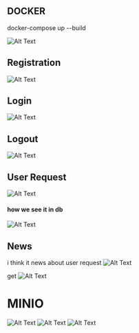 ## DOCKER
docker-compose up --build   

![Alt Text](https://drive.google.com/uc?id=1h6pdFOrVyxICBFgwH_wKIbyBIx3--r8A)

## Registration

![Alt Text](https://drive.google.com/uc?id=1FULX3VSU9IgVzyikPfBhT2fSNpmTJiMd)

## Login

![Alt Text](https://drive.google.com/uc?id=1l-qaE1rn59JH9B0A5l9bDU8hAo9ek6Rr)

## Logout

![Alt Text](https://drive.google.com/uc?id=172R2DgZu1k0gwsqlGA4V9wx8lbf4aCp0)

## User Request

![Alt Text](https://drive.google.com/uc?id=16r1rSRb2Jf6VJAEmoh1D7iuCjy1HDNqo)

#### how we see it in db
![Alt Text](https://drive.google.com/uc?id=1-QsLhmH5B5ivRzMwe-eybU2l_HIoDczF)

## News 

i think it news about user request 
![Alt Text](https://drive.google.com/uc?id=1fwAbGmdlq-Y-yDNwPF1thtYxfedzSliO)

get
![Alt Text](https://drive.google.com/uc?id=1Hjobrpl-kODKLuejvXp1cpEzIR1OqE2-)

# MINIO

![Alt Text](https://drive.google.com/uc?id=1tbWhi63OEfnnakhr2Mufv625IXDaiL_r)
![Alt Text](https://drive.google.com/uc?id=1DcIZGCuIWHb0Z39_UV3iLOhHlQUMU4pK)
![Alt Text](https://drive.google.com/uc?id=1eg69qRQViQvwBYdhP98kV99p5c5_qg0n)
